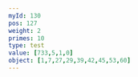 ```yaml
---
myId: 130
pos: 127
weight: 2
primes: 10
type: test
value: [733,5,1,0]
object: [1,7,27,29,39,42,45,53,60]
---
```

